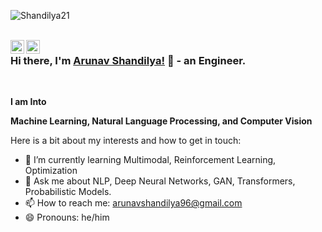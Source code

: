 <p align="left"> <img src="https://komarev.com/ghpvc/?username=Shandilya21" alt="Shandilya21" /> </p>

<br/>
<a href="https://twitter.com/shandilyaarunav?lang=en">
  <img align="left" alt="ShandilyaArunav| Twitter" width="22px" src="https://cdn.jsdelivr.net/npm/simple-icons@v3/icons/twitter.svg" />
</a>
<a href="https://www.linkedin.com/in/arunav-shandilya/">
  <img align="left" alt="Linkedin" width="22px" src="https://cdn.jsdelivr.net/npm/simple-icons@v3/icons/linkedin.svg" />
</a>


### Hi there, I'm [Arunav Shandilya!](https://shandilya21.github.io/) 👋 - an Engineer.

<br />


**I am Into**

**Machine Learning, Natural Language Processing, and Computer Vision**
<br />

Here is a bit about my interests and how to get in touch:

- 🌱 I’m currently learning Multimodal, Reinforcement Learning, Optimization
- 💬 Ask me about NLP, Deep Neural Networks, GAN, Transformers, Probabilistic Models.
- 📫 How to reach me: arunavshandilya96@gmail.com
- 😄 Pronouns: he/him
